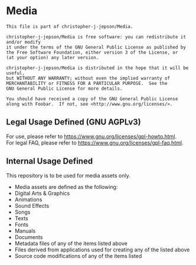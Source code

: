 # Media

    This file is part of christopher-j-jepson/Media.

    christopher-j-jepson/Media is free software: you can redistribute it and/or modify
    it under the terms of the GNU General Public License as published by
    the Free Software Foundation, either version 3 of the License, or
    (at your option) any later version.

    christopher-j-jepson/Media is distributed in the hope that it will be useful,
    but WITHOUT ANY WARRANTY; without even the implied warranty of
    MERCHANTABILITY or FITNESS FOR A PARTICULAR PURPOSE.  See the
    GNU General Public License for more details.

    You should have received a copy of the GNU General Public License
    along with Foobar.  If not, see <http://www.gnu.org/licenses/>.
    
    
    
   ## Legal Usage Defined (GNU AGPLv3)
    
   For use, please refer to https://www.gnu.org/licenses/gpl-howto.html.   
   For legal FAQ, please refer to https://www.gnu.org/licenses/gpl-faq.html.   



   ## Internal Usage Defined   

   This repository is to be used for media assets only.
    
   * Media assets are defined as the following:
   * Digital Arts & Graphics
   * Animations
   * Sound Effects
   * Songs
   * Texts
   * Fonts
   * Manuals
   * Documents
   * Metadata files of any of the items listed above
   * Files derived from applications used for creating any of the listed above
   * Source code modifications of any of the items listed


